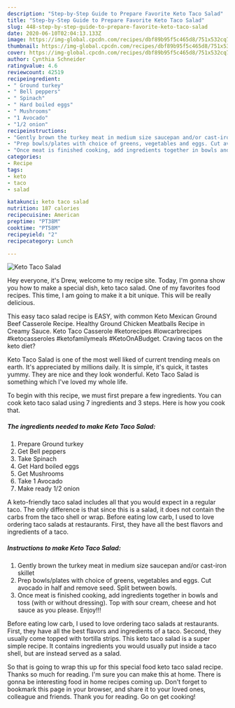 ```yaml
---
description: "Step-by-Step Guide to Prepare Favorite Keto Taco Salad"
title: "Step-by-Step Guide to Prepare Favorite Keto Taco Salad"
slug: 448-step-by-step-guide-to-prepare-favorite-keto-taco-salad
date: 2020-06-10T02:04:13.133Z
image: https://img-global.cpcdn.com/recipes/dbf89b95f5c465d8/751x532cq70/keto-taco-salad-recipe-main-photo.jpg
thumbnail: https://img-global.cpcdn.com/recipes/dbf89b95f5c465d8/751x532cq70/keto-taco-salad-recipe-main-photo.jpg
cover: https://img-global.cpcdn.com/recipes/dbf89b95f5c465d8/751x532cq70/keto-taco-salad-recipe-main-photo.jpg
author: Cynthia Schneider
ratingvalue: 4.6
reviewcount: 42519
recipeingredient:
- " Ground turkey"
- " Bell peppers"
- " Spinach"
- " Hard boiled eggs"
- " Mushrooms"
- "1 Avocado"
- "1/2 onion"
recipeinstructions:
- "Gently brown the turkey meat in medium size saucepan and/or cast-iron skillet"
- "Prep bowls/plates with choice of greens, vegetables and eggs. Cut avocado in half and remove seed. Split between bowls."
- "Once meat is finished cooking, add ingredients together in bowls and toss (with or without dressing). Top with sour cream, cheese and hot sauce as you please. Enjoy!!!"
categories:
- Recipe
tags:
- keto
- taco
- salad

katakunci: keto taco salad 
nutrition: 187 calories
recipecuisine: American
preptime: "PT38M"
cooktime: "PT58M"
recipeyield: "2"
recipecategory: Lunch

---
```



![Keto Taco Salad](https://img-global.cpcdn.com/recipes/dbf89b95f5c465d8/751x532cq70/keto-taco-salad-recipe-main-photo.jpg)

Hey everyone, it's Drew, welcome to my recipe site. Today, I'm gonna show you how to make a special dish, keto taco salad. One of my favorites food recipes. This time, I am going to make it a bit unique. This will be really delicious.

This easy taco salad recipe is EASY, with common Keto Mexican Ground Beef Casserole Recipe. Healthy Ground Chicken Meatballs Recipe in Creamy Sauce. Keto Taco Casserole #ketorecipes #lowcarbrecipes #ketocasseroles #ketofamilymeals #KetoOnABudget. Craving tacos on the keto diet?

Keto Taco Salad is one of the most well liked of current trending meals on earth. It's appreciated by millions daily. It is simple, it's quick, it tastes yummy. They are nice and they look wonderful. Keto Taco Salad is something which I've loved my whole life.


To begin with this recipe, we must first prepare a few ingredients. You can cook keto taco salad using 7 ingredients and 3 steps. Here is how you cook that.

<!--inarticleads1-->

##### The ingredients needed to make Keto Taco Salad:

1. Prepare  Ground turkey
1. Get  Bell peppers
1. Take  Spinach
1. Get  Hard boiled eggs
1. Get  Mushrooms
1. Take 1 Avocado
1. Make ready 1/2 onion


A keto-friendly taco salad includes all that you would expect in a regular taco. The only difference is that since this is a salad, it does not contain the carbs from the taco shell or wrap. Before eating low carb, I used to love ordering taco salads at restaurants. First, they have all the best flavors and ingredients of a taco. 

<!--inarticleads2-->

##### Instructions to make Keto Taco Salad:

1. Gently brown the turkey meat in medium size saucepan and/or cast-iron skillet
1. Prep bowls/plates with choice of greens, vegetables and eggs. Cut avocado in half and remove seed. Split between bowls.
1. Once meat is finished cooking, add ingredients together in bowls and toss (with or without dressing). Top with sour cream, cheese and hot sauce as you please. Enjoy!!!


Before eating low carb, I used to love ordering taco salads at restaurants. First, they have all the best flavors and ingredients of a taco. Second, they usually come topped with tortilla strips. This keto taco salad is a super simple recipe. It contains ingredients you would usually put inside a taco shell, but are instead served as a salad. 

So that is going to wrap this up for this special food keto taco salad recipe. Thanks so much for reading. I'm sure you can make this at home. There is gonna be interesting food in home recipes coming up. Don't forget to bookmark this page in your browser, and share it to your loved ones, colleague and friends. Thank you for reading. Go on get cooking!
